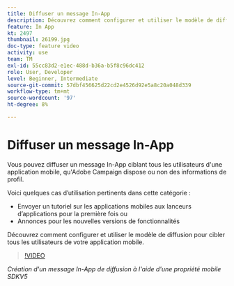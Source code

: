 ```yaml
---
title: Diffuser un message In-App
description: Découvrez comment configurer et utiliser le modèle de diffusion pour cibler tous les utilisateurs de votre application mobile.
feature: In App
kt: 2497
thumbnail: 26199.jpg
doc-type: feature video
activity: use
team: TM
exl-id: 55cc83d2-e1ec-488d-b36a-b5f8c96dc412
role: User, Developer
level: Beginner, Intermediate
source-git-commit: 57dbf456625d22cd2e4526d92e5a8c20a048d339
workflow-type: tm+mt
source-wordcount: '97'
ht-degree: 8%

---
```


# Diffuser un message In-App

Vous pouvez diffuser un message In-App ciblant tous les utilisateurs d&#39;une application mobile, qu&#39;Adobe Campaign dispose ou non des informations de profil.

Voici quelques cas d’utilisation pertinents dans cette catégorie :

* Envoyer un tutoriel sur les applications mobiles aux lanceurs d’applications pour la première fois ou
* Annonces pour les nouvelles versions de fonctionnalités

Découvrez comment configurer et utiliser le modèle de diffusion pour cibler tous les utilisateurs de votre application mobile.

>[!VIDEO](https://video.tv.adobe.com/v/26199?quality=12)

*Création d&#39;un message In-App de diffusion à l&#39;aide d&#39;une propriété mobile SDKV5*
